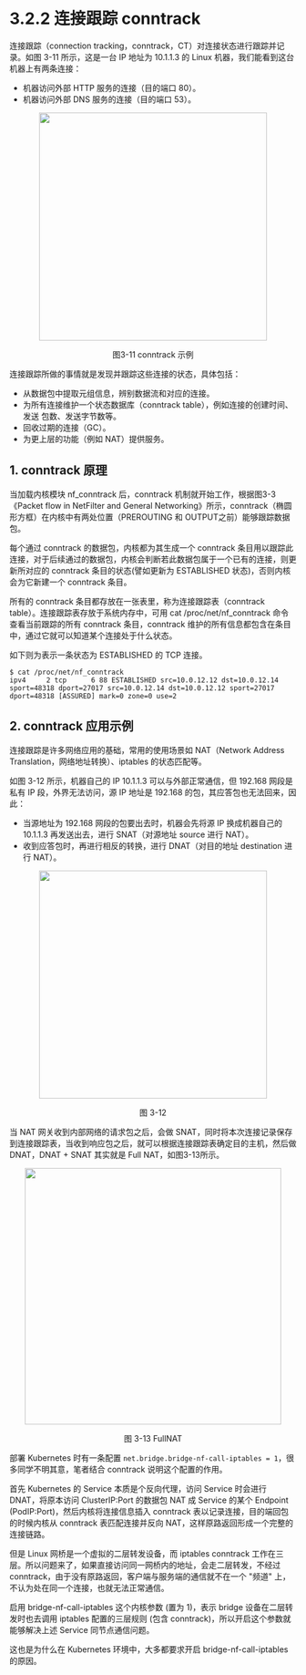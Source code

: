 # 3.2.2 连接跟踪 conntrack

连接跟踪（connection tracking，conntrack，CT）对连接状态进行跟踪并记录。如图 3-11 所示，这是一台 IP 地址为 10.1.1.3 的 Linux 机器，我们能看到这台机器上有两条连接：

- 机器访问外部 HTTP 服务的连接（目的端口 80）。
- 机器访问外部 DNS 服务的连接（目的端口 53）。

<div  align="center">
	<img src="../assets/conntrack.png" width = "400"  align=center />
	<p>图3-11 conntrack 示例</p>
</div>

连接跟踪所做的事情就是发现并跟踪这些连接的状态，具体包括：

- 从数据包中提取元组信息，辨别数据流和对应的连接。
- 为所有连接维护一个状态数据库（conntrack table），例如连接的创建时间、发送 包数、发送字节数等。
- 回收过期的连接（GC）。
- 为更上层的功能（例如 NAT）提供服务。

## 1. conntrack 原理

当加载内核模块 nf_conntrack 后，conntrack 机制就开始工作，根据图3-3《Packet flow in NetFilter and General Networking》所示，conntrack（椭圆形方框）在内核中有两处位置（PREROUTING 和 OUTPUT之前）能够跟踪数据包。

每个通过 conntrack 的数据包，内核都为其生成一个 conntrack 条目用以跟踪此连接，对于后续通过的数据包，内核会判断若此数据包属于一个已有的连接，则更新所对应的 conntrack 条目的状态(譬如更新为 ESTABLISHED 状态)，否则内核会为它新建一个 conntrack 条目。

所有的 conntrack 条目都存放在一张表里，称为连接跟踪表（conntrack table）。连接跟踪表存放于系统内存中，可用 cat /proc/net/nf_conntrack 命令查看当前跟踪的所有 conntrack 条目，conntrack 维护的所有信息都包含在条目中，通过它就可以知道某个连接处于什么状态。

如下则为表示一条状态为 ESTABLISHED 的 TCP 连接。
```plain
$ cat /proc/net/nf_conntrack
ipv4     2 tcp      6 88 ESTABLISHED src=10.0.12.12 dst=10.0.12.14 sport=48318 dport=27017 src=10.0.12.14 dst=10.0.12.12 sport=27017 dport=48318 [ASSURED] mark=0 zone=0 use=2
```

## 2. conntrack 应用示例 

连接跟踪是许多网络应用的基础，常用的使用场景如 NAT（Network Address Translation，网络地址转换）、iptables 的状态匹配等。

如图 3-12 所示，机器自己的 IP 10.1.1.3 可以与外部正常通信，但 192.168 网段是私有 IP 段，外界无法访问，源 IP 地址是 192.168 的包，其应答包也无法回来，因此：

- 当源地址为 192.168 网段的包要出去时，机器会先将源 IP 换成机器自己的 10.1.1.3 再发送出去，进行 SNAT（对源地址 source 进行 NAT）。
- 收到应答包时，再进行相反的转换，进行 DNAT（对目的地址 destination 进行 NAT）。

<div  align="center">
	<img src="../assets/nat.png" width = "400"  align=center />
	<p>图 3-12</p>
</div>

当 NAT 网关收到内部网络的请求包之后，会做 SNAT，同时将本次连接记录保存到连接跟踪表，当收到响应包之后，就可以根据连接跟踪表确定目的主机，然后做 DNAT，DNAT + SNAT 其实就是 Full NAT，如图3-13所示。

<div  align="center">
	<img src="../assets/conntrack-nat.png" width = "450"  align=center />
	<p>图 3-13 FullNAT</p>
</div>

部署 Kubernetes 时有一条配置 `net.bridge.bridge-nf-call-iptables = 1`，很多同学不明其意，笔者结合 conntrack 说明这个配置的作用。

首先 Kubernetes 的 Service 本质是个反向代理，访问 Service 时会进行 DNAT，将原本访问 ClusterIP:Port 的数据包 NAT 成 Service 的某个 Endpoint (PodIP:Port)，然后内核将连接信息插入 conntrack 表以记录连接，目的端回包的时候内核从 conntrack 表匹配连接并反向 NAT，这样原路返回形成一个完整的连接链路。

但是 Linux 网桥是一个虚拟的二层转发设备，而 iptables conntrack 工作在三层。所以问题来了，如果直接访问同一网桥内的地址，会走二层转发，不经过 conntrack，由于没有原路返回，客户端与服务端的通信就不在一个 "频道" 上，不认为处在同一个连接，也就无法正常通信。

启用 bridge-nf-call-iptables 这个内核参数 (置为 1)，表示 bridge 设备在二层转发时也去调用 iptables 配置的三层规则 (包含 conntrack)，所以开启这个参数就能够解决上述 Service 同节点通信问题。

这也是为什么在 Kubernetes 环境中，大多都要求开启 bridge-nf-call-iptables 的原因。

